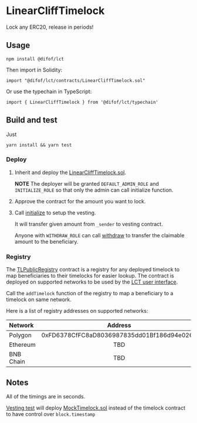 # LinearCliffTimelock

Lock any ERC20, release in periods!

## Usage

`npm install @difof/lct`

Then import in Solidity:

`import "@difof/lct/contracts/LinearCliffTimelock.sol"`

Or use the typechain in TypeScript:

`import { LinearCliffTimelock } from '@difof/lct/typechain'`

## Build and test

Just

`yarn install && yarn test`

### Deploy

1. Inherit and deploy the [LinearCliffTimelock.sol](contracts/LinearCliffTimelock.sol).

    **NOTE** The deployer will be granted `DEFAULT_ADMIN_ROLE` and `INITIALIZE_ROLE` so that only the admin can call initialize function.

2. Approve the contract for the amount you want to lock.

3. Call [initialize](contracts/LinearCliffTimelock.sol#L49) to setup the vesting.

    It will transfer given amount from `_sender` to vesting contract.

    Anyone with `WITHDRAW_ROLE` can call [withdraw](contracts/LinearCliffTimelock.sol#L98) to transfer the claimable amount to the beneficiary.

### Registry

The [TLPublicRegistry](contracts/TLPublicRegistry.sol) contract is a registry for any deployed timelock
to map beneficiaries to their timelocks for easier lookup.
The contract is deployed on supported networks to be used by the [LCT user interface](https://github.com/difof/lct-ui).

Call the `addTimelock` function of the registry to map a beneficiary to a timelock on same network.

Here is a list of registry addresses on supported networks:

| Network   |                  Address                   |
| :-------- | :----------------------------------------: |
| Polygon   | 0xFD6378CfFC8aD8036987835dd01Bf186d94e0268 |
| Ethereum  |                    TBD                     |
| BNB Chain |                    TBD                     |

## Notes

All of the timings are in seconds.

[Vesting test](tests/vesting.ts) will deploy [MockTimelock.sol](contracts/MockTimelock.sol)
instead of the timelock contract to have control over `block.timestamp`
